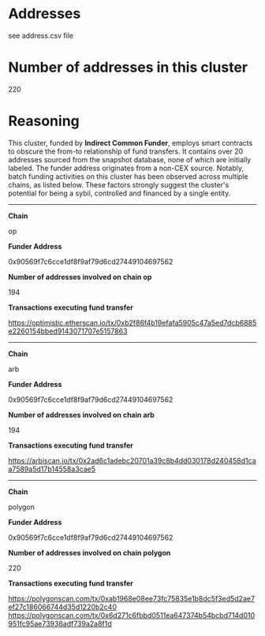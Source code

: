 # Addresses

see address.csv file

# Number of addresses in this cluster

220

# Reasoning

This cluster, funded by **Indirect Common Funder**, employs smart contracts to obscure the from-to relationship of fund transfers. It contains over 20 addresses sourced from the snapshot database, none of which are initially labeled. The funder address originates from a non-CEX source. Notably, batch funding activities on this cluster has been observed across multiple chains, as listed below. These factors strongly suggest the cluster's potential for being a sybil, controlled and financed by a single entity.


---

**Chain**

op

**Funder Address**

0x90569f7c6cce1df8f9af79d6cd27449104697562

**Number of addresses involved on chain op**

194

**Transactions executing fund transfer**

https://optimistic.etherscan.io/tx/0xb2f86f4b19efafa5905c47a5ed7dcb6885e2260154bbed9143071707e5157863


---

**Chain**

arb

**Funder Address**

0x90569f7c6cce1df8f9af79d6cd27449104697562

**Number of addresses involved on chain arb**

194

**Transactions executing fund transfer**

https://arbiscan.io/tx/0x2ad6c1adebc20701a39c8b4dd030178d240458d1caa7589a5d17b14558a3cae5


---

**Chain**

polygon

**Funder Address**

0x90569f7c6cce1df8f9af79d6cd27449104697562

**Number of addresses involved on chain polygon**

220

**Transactions executing fund transfer**

https://polygonscan.com/tx/0xab1968e08ee73fc75835e1b8dc5f3ed5d2ae7ef27c186066744d35d1220b2c40
https://polygonscan.com/tx/0x6d271c6fbbd0511ea647374b54bcbd714d010951fc95ae73936adf739a2a8f1d

